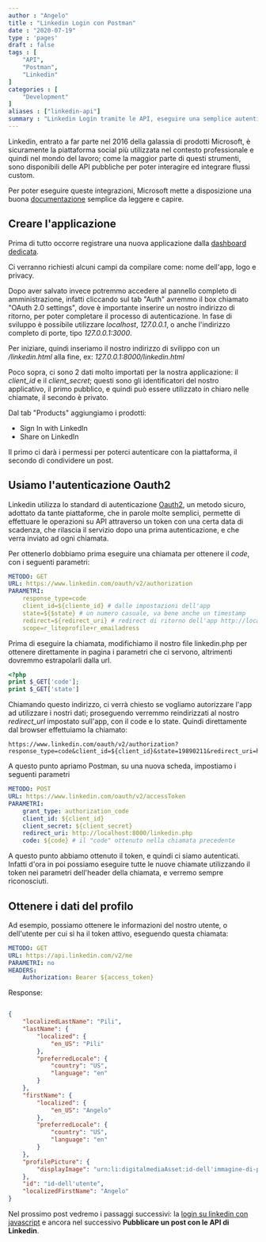 ```yaml
---
author : "Angelo"
title : "Linkedin Login con Postman"
date : "2020-07-19"
type : 'pages'
draft : false
tags : [
    "API",
    "Postman",
    "Linkedin"
]
categories : [
    "Development"
]
aliases : ["linkedin-api"]
summary : "Linkedin Login tramite le API, eseguire una semplice autenticazione, e ottenere i dati dell'utente e pubblicare qualcosa sulla propria bacheca."
---
```


Linkedin, entrato a far parte nel 2016 della galassia di prodotti Microsoft, è sicuramente la piattaforma social più utilizzata nel contesto professionale e quindi nel mondo del lavoro; come la maggior parte di questi strumenti, sono disponibili delle API pubbliche per poter interagire ed integrare flussi custom.

Per poter eseguire queste integrazioni, Microsoft mette a disposizione una buona [documentazione](https://docs.microsoft.com/it-it/linkedin/) semplice da leggere e capire.

## Creare l'applicazione
Prima di tutto occorre registrare una nuova applicazione dalla [dashboard dedicata](https://www.linkedin.com/developer/apps/new). 

Ci verranno richiesti alcuni campi da compilare come: nome dell'app, logo e privacy.

Dopo aver salvato invece potremmo accedere al pannello completo di amministrazione, infatti cliccando sul tab "Auth" avremmo il box chiamato "OAuth 2.0 settings", dove è importante inserire un nostro indirizzo di ritorno, per poter completare il processo di autenticazione. In fase di sviluppo è possibile utilizzare *localhost*, *127.0.0.1*, o anche l'indirizzo completo di porte, tipo *127.0.0.1:3000*.

Per iniziare, quindi inseriamo il nostro indirizzo di svilippo con un */linkedin.html* alla fine, ex: *127.0.0.1:8000/linkedin.html*

Poco sopra, ci sono 2 dati molto importati per la nostra applicazione: il *client_id* e il *client_secret*; questi sono gli identificatori del nostro applicativo, il primo pubblico, e quindi può essere utilizzato in chiaro nelle chiamate, il secondo è privato.

Dal tab "Products" aggiungiamo i prodotti:
- Sign In with LinkedIn
- Share on LinkedIn

Il primo ci darà i permessi per poterci autenticare con la piattaforma, il secondo di condividere un post.

## Usiamo l'autenticazione Oauth2
Linkedin utilizza lo standard di autenticazione [Oauth2](https://oauth.net/2/), un metodo sicuro, adottato da tante piattaforme, che in parole molte semplici, permette di effettuare le operazioni su API attraverso un token con una certa data di scadenza, che rilascia il servizio dopo una prima autenticazione, e che verra inviato ad ogni chiamata.

Per ottenerlo dobbiamo prima eseguire una chiamata per ottenere il *code*, con i seguenti parametri:

```yaml
METODO: GET
URL: https://www.linkedin.com/oauth/v2/authorization
PARAMETRI:
    response_type=code 
    client_id=${cliente_id} # dalle impostazioni dell'app
    state=${$state} # un numero casuale, va bene anche un timestamp
    redirect=${redirect_uri} # redirect di ritorno dell'app http://localhost:8000/linkedin.php
    scope=r_liteprofile+r_emailadress
```

Prima di eseguire la chiamata, modifichiamo il nostro file linkedin.php per ottenere direttamente in pagina i parametri che ci servono, altrimenti dovremmo estrapolarli dalla url.

```php
<?php
print $_GET['code'];
print $_GET['state']
```

Chiamando questo indirizzo, ci verrà chiesto se vogliamo autorizzare l'app ad utilizzare i nostri dati; proseguendo verremmo reindirizzati al nostro *redirect_url* impostato sull'app, con il code e lo state. Quindi direttamente dal browser effettuiamo la chiamato:
```url
https://www.linkedin.com/oauth/v2/authorization?response_type=code&client_id=${client_id}&state=19890211&redirect_uri=http://localhost:8000&scope=r_liteprofile+r_emailaddress
```


A questo punto apriamo Postman, su una nuova scheda, impostiamo i seguenti parametri
```yaml
METODO: POST
URL: https://www.linkedin.com/oauth/v2/accessToken
PARAMETRI:
    grant_type: authorization_code
    client_id: ${client_id}
    client_secret: ${client_secret}
    redirect_uri: http://localhost:8000/linkedin.php
    code: ${code} # il "code" ottenuto nella chiamata precedente
```

A questo punto abbiamo ottenuto il token, e quindi ci siamo autenticati. Infatti d'ora in poi possiamo eseguire tutte le nuove chiamate utilizzando il token nei parametri dell'header della chiamata, e verremo sempre riconosciuti.

## Ottenere i dati del profilo
Ad esempio, possiamo ottenere le informazioni del nostro utente, o dell'utente per cui si ha il token attivo, eseguendo questa chiamata:

```yaml
METODO: GET
URL: https://api.linkedin.com/v2/me
PARAMETRI: no
HEADERS:
    Authorization: Bearer ${access_token}
```

Response:
```json

{
    "localizedLastName": "Pili",
    "lastName": {
        "localized": {
            "en_US": "Pili"
        },
        "preferredLocale": {
            "country": "US",
            "language": "en"
        }
    },
    "firstName": {
        "localized": {
            "en_US": "Angelo"
        },
        "preferredLocale": {
            "country": "US",
            "language": "en"
        }
    },
    "profilePicture": {
        "displayImage": "urn:li:digitalmediaAsset:id-dell'immagine-di-profilo"
    },
    "id": "id-dell'utente",
    "localizedFirstName": "Angelo"
}
```


Nel prossimo post vedremo i passaggi successivi: la [login su linkedin con javascript](/post/linkedin-api-javascript) e ancora nel successivo **Pubblicare un post con le API di Linkedin**.